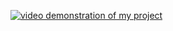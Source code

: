[![video demonstration of my project](https://laravel.com/img/logotype.min.svg)](https://www.youtube.com/watch?v=HDCFT95Z4BY)
